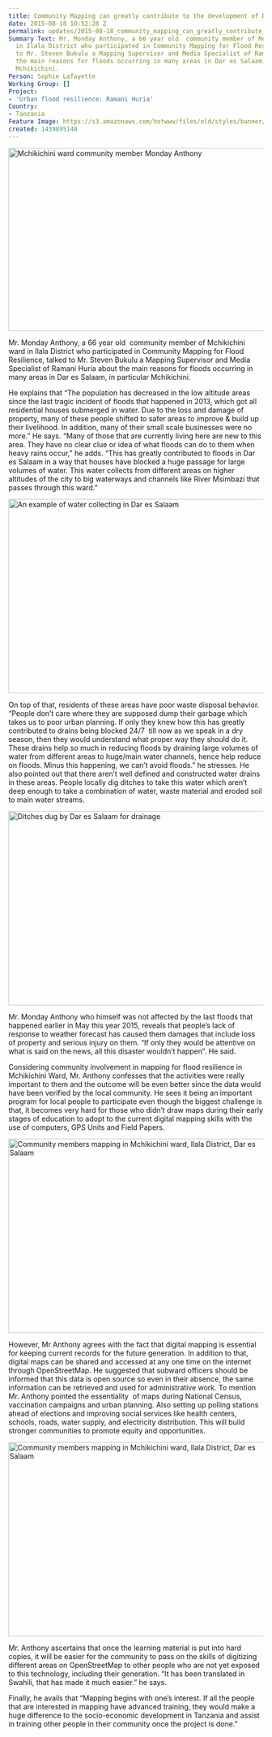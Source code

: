 ```yaml
---
title: Community Mapping can greatly contribute to the development of Dar es Salaam
date: 2015-08-18 10:52:28 Z
permalink: updates/2015-08-18_community_mapping_can_greatly_contribute_to_the_development_of_dar_es_salaam
Summary Text: Mr. Monday Anthony, a 66 year old  community member of Mchikichini ward
  in Ilala District who participated in Community Mapping for Flood Resilience, talked
  to Mr. Steven Bukulu a Mapping Supervisor and Media Specialist of Ramani Huria about
  the main reasons for floods occurring in many areas in Dar es Salaam, in particular
  Mchikichini.
Person: Sophie Lafayette
Working Group: []
Project:
- 'Urban flood resilience: Ramani Huria'
Country:
- Tanzania
Feature Image: https://s3.amazonaws.com/hotwww/files/old/styles/banner/public/Monday-Anthony.jpg
created: 1439895148
---
```


<p><img class="image-large" title="Mchikichini ward community member Monday Anthony" src="https://s3.amazonaws.com/hotwww/files/old/styles/large/public/Monday-Anthony.jpg?itok=V-nTaM36" alt="Mchikichini ward community member Monday Anthony" style="width:510px;height:361px"></p><p>Mr. Monday Anthony, a 66 year old &nbsp;community member of Mchikichini ward in Ilala District who participated in Community Mapping for Flood Resilience, talked to Mr. Steven Bukulu a Mapping Supervisor and Media Specialist of Ramani Huria about the main reasons for floods occurring in many areas in Dar es Salaam, in particular Mchikichini.</p><p>He explains that “The population has decreased in the low altitude areas since the last tragic incident of floods that happened in 2013, which got all residential houses submerged in water. Due to the loss and damage of property, many of these people shifted to safer areas to improve &amp; build up their livelihood. In addition, many of their small scale businesses were no more.” He says. “Many of those that are currently living here are new to this area. They have no clear clue or idea of what floods can do to them when heavy rains occur,” he adds. “This has greatly contributed to floods in Dar es Salaam in a way that houses have blocked a huge passage for large volumes of water. This water collects from different areas on higher altitudes of the city to big waterways and channels like River Msimbazi that passes through this ward.”</p><p><img class="image-large" title="An example of water collecting in Dar es Salaam" src="https://s3.amazonaws.com/hotwww/files/old/styles/large/public/17061245623_23328cc928_z.jpg?itok=RCihaGuc" alt="An example of water collecting in Dar es Salaam" style="width:510px;height:383px"></p><p>On top of that, residents of these areas have poor waste disposal behavior. “People don’t care where they are supposed dump their garbage which takes us to poor urban planning. If only they knew how this has greatly contributed to drains being blocked 24/7 &nbsp;till now as we speak in a dry season, then they would understand what proper way they should do it. These drains help so much in reducing floods by draining large volumes of water from different areas to huge/main water channels, hence help reduce on floods. Minus this happening, we can’t avoid floods.” he stresses. He also pointed out that there aren’t well defined and constructed water drains in these areas. People locally dig ditches to take this water which aren’t deep enough to take a combination of water, waste material and eroded soil to main water streams.</p><p><img class="image-large" title="Ditches dug by Dar es Salaam for drainage " src="https://s3.amazonaws.com/hotwww/files/old/styles/large/public/18711299570_cfe63aa3d0_z.jpg?itok=vvUZ4Jfx" alt="Ditches dug by Dar es Salaam for drainage " style="width:510px;height:383px"></p><p>Mr. Monday Anthony who himself was not affected by the last floods that happened earlier in May this year 2015, reveals that people’s lack of response to weather forecast has caused them damages that include loss of property and serious injury on them. “If only they would be attentive on what is said on the news, all this disaster wouldn’t happen”. He said.</p><p>Considering community involvement in mapping for flood resilience in Mchikichini Ward, Mr. Anthony confesses that the activities were really important to them and the outcome will be even better since the data would have been verified by the local community. He sees it being an important program for local people to participate even though the biggest challenge is that, it becomes very hard for those who didn’t draw maps during their early stages of education to adopt to the current digital mapping skills with the use of computers, GPS Units and Field Papers.</p><p><img class="image-large" title="Community members mapping in Mchikichini ward, Ilala District, Dar es Salaam" src="https://s3.amazonaws.com/hotwww/files/old/styles/large/public/18898286115_04a0afd5e5_z.jpg?itok=NWD_R268" alt="Community members mapping in Mchikichini ward, Ilala District, Dar es Salaam" style="width:510px;height:383px"></p><p>However, Mr Anthony agrees with the fact that digital mapping is essential for keeping current records for the future generation. In addition to that, digital maps can be shared and accessed at any one time on the internet through OpenStreetMap. He suggested that subward officers should be informed that this data is open source so even in their absence, the same information can be retrieved and used for administrative work. To mention Mr. Anthony pointed the essentiality &nbsp;of maps during National Census, vaccination campaigns and urban planning. Also setting up polling stations ahead of elections and improving social services like health centers, schools, roads, water supply, and electricity distribution. This will build stronger communities to promote equity and opportunities.</p><p><img class="image-large" title="Community members mapping in Mchikichini ward, Ilala District, Dar es Salaam" src="https://s3.amazonaws.com/hotwww/files/old/styles/large/public/19249673496_ecae21b16b_z.jpg?itok=4xMzQQBg" alt="Community members mapping in Mchikichini ward, Ilala District, Dar es Salaam" style="width:510px;height:383px"></p><p>Mr. Anthony ascertains that once the learning material is put into hard copies, it will be easier for the community to pass on the skills of digitizing different areas on OpenStreetMap to other people who are not yet exposed to this technology, including their generation. “It has been translated in Swahili, that has made it much easier.” he says.</p><p>Finally, he avails that “Mapping begins with one’s interest. If all the people that are interested in mapping have advanced training, they would make a huge difference to the socio-economic development in Tanzania and assist in training other people in their community once the project is done.”</p>
